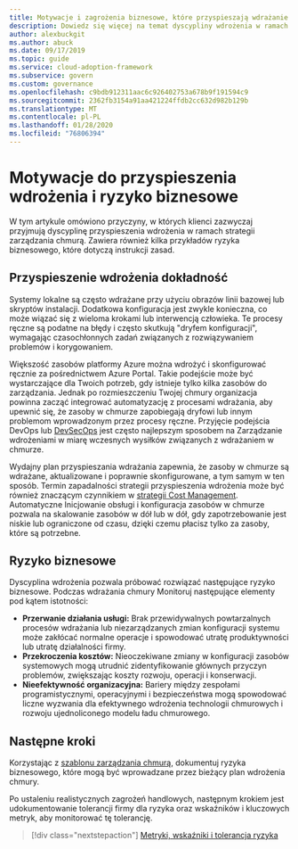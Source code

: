 ```yaml
---
title: Motywacje i zagrożenia biznesowe, które przyspieszają wdrażanie
description: Dowiedz się więcej na temat dyscypliny wdrożenia w ramach strategii zarządzania chmurą.
author: alexbuckgit
ms.author: abuck
ms.date: 09/17/2019
ms.topic: guide
ms.service: cloud-adoption-framework
ms.subservice: govern
ms.custom: governance
ms.openlocfilehash: c9bdb912311aac6c926402753a678b9f191594c9
ms.sourcegitcommit: 2362fb3154a91aa421224ffdb2cc632d982b129b
ms.translationtype: MT
ms.contentlocale: pl-PL
ms.lasthandoff: 01/28/2020
ms.locfileid: "76806394"
---
```

# <a name="deployment-acceleration-motivations-and-business-risks"></a>Motywacje do przyspieszenia wdrożenia i ryzyko biznesowe

W tym artykule omówiono przyczyny, w których klienci zazwyczaj przyjmują dyscyplinę przyspieszenia wdrożenia w ramach strategii zarządzania chmurą. Zawiera również kilka przykładów ryzyka biznesowego, które dotyczą instrukcji zasad.

<!-- markdownlint-disable MD026 -->

## <a name="deployment-acceleration-relevancy"></a>Przyspieszenie wdrożenia dokładność

Systemy lokalne są często wdrażane przy użyciu obrazów linii bazowej lub skryptów instalacji. Dodatkowa konfiguracja jest zwykle konieczna, co może wiązać się z wieloma krokami lub interwencją człowieka. Te procesy ręczne są podatne na błędy i często skutkują "dryfem konfiguracji", wymagając czasochłonnych zadań związanych z rozwiązywaniem problemów i korygowaniem.

Większość zasobów platformy Azure można wdrożyć i skonfigurować ręcznie za pośrednictwem Azure Portal. Takie podejście może być wystarczające dla Twoich potrzeb, gdy istnieje tylko kilka zasobów do zarządzania. Jednak po rozmieszczeniu Twojej chmury organizacja powinna zacząć integrować automatyzację z procesami wdrażania, aby upewnić się, że zasoby w chmurze zapobiegają dryfowi lub innym problemom wprowadzonym przez procesy ręczne. Przyjęcie podejścia DevOps lub [DevSecOps](https://www.microsoft.com/en-us/securityengineering/devsecops) jest często najlepszym sposobem na Zarządzanie wdrożeniami w miarę wczesnych wysiłków związanych z wdrażaniem w chmurze.

<!-- "en-us" location is required for the URL above. -->

Wydajny plan przyspieszania wdrażania zapewnia, że zasoby w chmurze są wdrażane, aktualizowane i poprawnie skonfigurowane, a tym samym w ten sposób. Termin zapadalności strategii przyspieszenia wdrożenia może być również znaczącym czynnikiem w [strategii Cost Management](../cost-management/index.md). Automatyczne Inicjowanie obsługi i konfiguracja zasobów w chmurze pozwala na skalowanie zasobów w dół lub w dół, gdy zapotrzebowanie jest niskie lub ograniczone od czasu, dzięki czemu płacisz tylko za zasoby, które są potrzebne.

## <a name="business-risk"></a>Ryzyko biznesowe

Dyscyplina wdrożenia pozwala próbować rozwiązać następujące ryzyko biznesowe. Podczas wdrażania chmury Monitoruj następujące elementy pod kątem istotności:

- **Przerwanie działania usługi:** Brak przewidywalnych powtarzalnych procesów wdrażania lub niezarządzanych zmian konfiguracji systemu może zakłócać normalne operacje i spowodować utratę produktywności lub utratę działalności firmy.
- **Przekroczenia kosztów:** Nieoczekiwane zmiany w konfiguracji zasobów systemowych mogą utrudnić zidentyfikowanie głównych przyczyn problemów, zwiększając koszty rozwoju, operacji i konserwacji.
- **Nieefektywność organizacyjna:** Bariery między zespołami programistycznymi, operacyjnymi i bezpieczeństwa mogą spowodować liczne wyzwania dla efektywnego wdrożenia technologii chmurowych i rozwoju ujednoliconego modelu ładu chmurowego.

## <a name="next-steps"></a>Następne kroki

Korzystając z [szablonu zarządzania chmurą](./template.md), dokumentuj ryzyka biznesowego, które mogą być wprowadzane przez bieżący plan wdrożenia chmury.

Po ustaleniu realistycznych zagrożeń handlowych, następnym krokiem jest udokumentowanie tolerancji firmy dla ryzyka oraz wskaźników i kluczowych metryk, aby monitorować tę tolerancję.

> [!div class="nextstepaction"]
> [Metryki, wskaźniki i tolerancja ryzyka](./metrics-tolerance.md)
